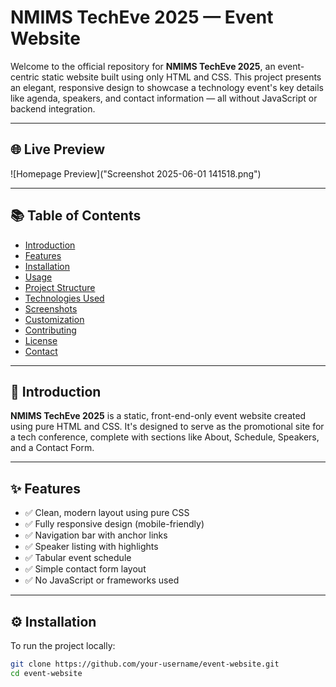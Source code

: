 # NMIMS TechEve 2025 — Event Website

Welcome to the official repository for **NMIMS TechEve 2025**, an event-centric static website built using only HTML and CSS. This project presents an elegant, responsive design to showcase a technology event's key details like agenda, speakers, and contact information — all without JavaScript or backend integration.

---

## 🌐 Live Preview

![Homepage Preview]("Screenshot 2025-06-01 141518.png")




---

## 📚 Table of Contents

- [Introduction](#introduction)
- [Features](#features)
- [Installation](#installation)
- [Usage](#usage)
- [Project Structure](#project-structure)
- [Technologies Used](#technologies-used)
- [Screenshots](#screenshots)
- [Customization](#customization)
- [Contributing](#contributing)
- [License](#license)
- [Contact](#contact)

---

## 📖 Introduction

**NMIMS TechEve 2025** is a static, front-end-only event website created using pure HTML and CSS. It's designed to serve as the promotional site for a tech conference, complete with sections like About, Schedule, Speakers, and a Contact Form.

---

## ✨ Features

- ✅ Clean, modern layout using pure CSS
- ✅ Fully responsive design (mobile-friendly)
- ✅ Navigation bar with anchor links
- ✅ Speaker listing with highlights
- ✅ Tabular event schedule
- ✅ Simple contact form layout
- ✅ No JavaScript or frameworks used

---

## ⚙️ Installation

To run the project locally:

```bash
git clone https://github.com/your-username/event-website.git
cd event-website
